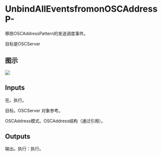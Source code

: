 # UnbindAllEventsfromonOSCAddressP-

移除OSCAddressPattern的发送调度事件。

目标是OSCServer

## 图示

![]($-20221218-18063510.png)

## Inputs

在。执行。

目标。OSCServer 对象参考。

OSCAddress模式。OSCAddress结构（通过引用）。 

## Outputs

输出。执行：执行。
